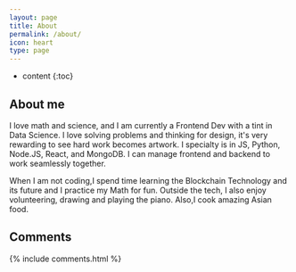 ```yaml
---
layout: page
title: About
permalink: /about/
icon: heart
type: page
---
```


* content
{:toc}

## About me

I love math and science, and I am currently a Frontend Dev with a tint in Data Science.
I love solving
problems and thinking for design, it's very rewarding to see hard work becomes artwork. I specialty is in JS, Python,
Node.JS, React, and MongoDB. I can manage frontend and backend to work seamlessly together.

When I am not coding,I spend time learning the Blockchain Technology and its future and I practice my Math for fun.
Outside the tech, I also enjoy volunteering, drawing and playing the piano. Also,I cook amazing Asian food.


## Comments

{% include comments.html %}
